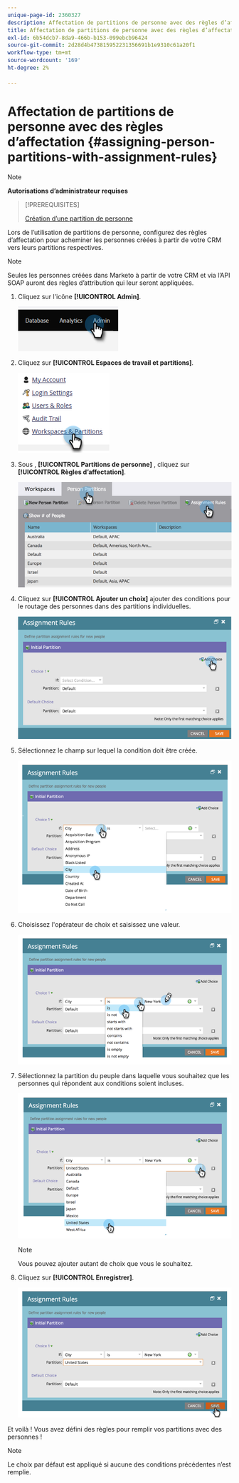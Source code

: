 ```yaml
---
unique-page-id: 2360327
description: Affectation de partitions de personne avec des règles d’affectation - Documents Marketo - Documentation du produit
title: Affectation de partitions de personne avec des règles d’affectation
exl-id: 6b54dcb7-8da9-466b-b153-099ebcb96424
source-git-commit: 2d28d4b473815952231356691b1e9310c61a20f1
workflow-type: tm+mt
source-wordcount: '169'
ht-degree: 2%

---
```


# Affectation de partitions de personne avec des règles d’affectation {#assigning-person-partitions-with-assignment-rules}

>[!NOTE]
>
>**Autorisations d’administrateur requises**

>[!PREREQUISITES]
>
>[Création d’une partition de personne](/help/marketo/product-docs/administration/workspaces-and-person-partitions/create-a-person-partition.md)

Lors de l’utilisation de partitions de personne, configurez des règles d’affectation pour acheminer les personnes créées à partir de votre CRM vers leurs partitions respectives.

>[!NOTE]
>
>Seules les personnes créées dans Marketo à partir de votre CRM et via l’API SOAP auront des règles d’attribution qui leur seront appliquées.

1. Cliquez sur l&#39;icône **[!UICONTROL Admin]**.

   ![](assets/assigning-person-partitions-with-assignment-rules-1.png)

1. Cliquez sur **[!UICONTROL Espaces de travail et partitions]**.

   ![](assets/assigning-person-partitions-with-assignment-rules-2.png)

1. Sous , **[!UICONTROL Partitions de personne]** , cliquez sur **[!UICONTROL Règles d’affectation]**.

   ![](assets/assigning-person-partitions-with-assignment-rules-3.png)

1. Cliquez sur **[!UICONTROL Ajouter un choix]** ajouter des conditions pour le routage des personnes dans des partitions individuelles.

   ![](assets/assigning-person-partitions-with-assignment-rules-4.png)

1. Sélectionnez le champ sur lequel la condition doit être créée.

   ![](assets/assigning-person-partitions-with-assignment-rules-5.png)

1. Choisissez l&#39;opérateur de choix et saisissez une valeur.

   ![](assets/assigning-person-partitions-with-assignment-rules-6.png)

1. Sélectionnez la partition du peuple dans laquelle vous souhaitez que les personnes qui répondent aux conditions soient incluses.

   ![](assets/assigning-person-partitions-with-assignment-rules-7.png)

   >[!NOTE]
   >
   >Vous pouvez ajouter autant de choix que vous le souhaitez.

1. Cliquez sur **[!UICONTROL Enregistrer]**.

   ![](assets/assigning-person-partitions-with-assignment-rules-8.png)

Et voilà ! Vous avez défini des règles pour remplir vos partitions avec des personnes !

>[!NOTE]
>
>Le choix par défaut est appliqué si aucune des conditions précédentes n’est remplie.
